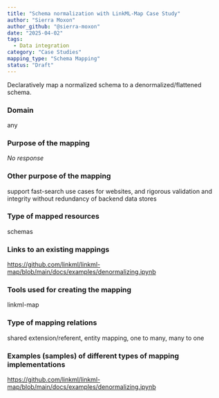 ```yaml
---
title: "Schema normalization with LinkML-Map Case Study"
author: "Sierra Moxon"
author_github: "@sierra-moxon"
date: "2025-04-02"
tags:
  - Data integration
category: "Case Studies"
mapping_type: "Schema Mapping"
status: "Draft"
---
```


Declaratively map a normalized schema to a denormalized/flattened schema.

### Domain

any

### Purpose of the mapping

_No response_

### Other purpose of the mapping

support fast-search use cases for websites, and rigorous validation and integrity without redundancy of backend data stores

### Type of mapped resources

schemas

### Links to an existing mappings

https://github.com/linkml/linkml-map/blob/main/docs/examples/denormalizing.ipynb

### Tools used for creating the mapping

linkml-map

### Type of mapping relations

shared extension/referent, entity mapping, one to many, many to one

### Examples (samples) of different types of mapping implementations

https://github.com/linkml/linkml-map/blob/main/docs/examples/denormalizing.ipynb